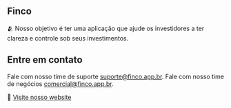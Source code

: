 ## Finco

🫂 Nosso objetivo é ter uma aplicação que ajude os investidores a ter clareza e controle sob seus investimentos.

## Entre em contato

Fale com nosso time de suporte [suporte@finco.app.br](mailto://suporte@finco.app.br).
Fale com nosso time de negócios [comercial@finco.app.br](mailto://comercial@finco.app.br).

👋  [Visite nosso website](https://finco.app.br)
